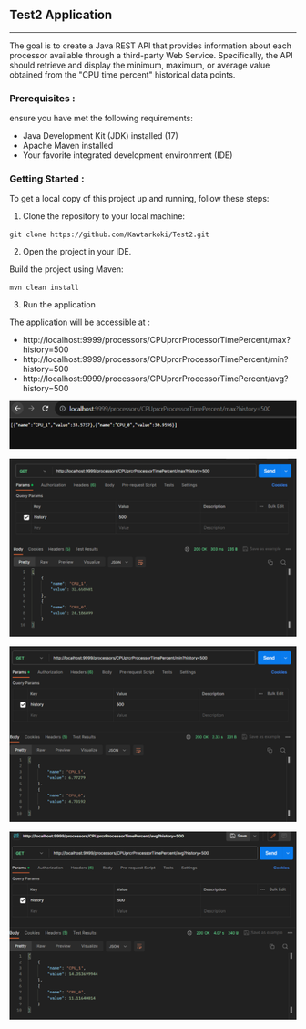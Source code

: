 
## Test2 Application

***

The goal is to create a Java REST API that provides information about each processor available through a third-party Web Service. Specifically, the API should retrieve and display the minimum, maximum, or average value obtained from the "CPU time percent" historical data points.

### Prerequisites :

ensure you have met the following requirements:

* Java Development Kit (JDK) installed (17)
* Apache Maven installed
* Your favorite integrated development environment (IDE)


### Getting Started :

To get a local copy of this project up and running, follow these steps:

1. Clone the repository to your local machine:

``
git clone https://github.com/Kawtarkoki/Test2.git
``

2. Open the project in your IDE.

Build the project using Maven:

``
mvn clean install
``

3. Run the application

The application will be accessible at :
* http://localhost:9999/processors/CPUprcrProcessorTimePercent/max?history=500
* http://localhost:9999/processors/CPUprcrProcessorTimePercent/min?history=500
* http://localhost:9999/processors/CPUprcrProcessorTimePercent/avg?history=500


![response](./images/endpoint.png)

![MAX](./images/max.png)

![MIN](./images/min.png)

![AVG](./images/avg.png)


